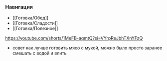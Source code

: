 ### Навигация
- [[Готовка/Обед]]
- [[Готовка/Сладости]]
- [[Готовка/Полезное]]

https://youtube.com/shorts/1MeFB-aqmtQ?si=VYrpReJbhTXnYFzQ
- совет как лучше готовить мясо с мукой, можно было просто заранее смешать с водой и влить
